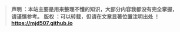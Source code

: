 </br>

</br>

> **声明 ：本站主要是用来整理不懂的知识，大部分内容我都没有完全掌握，请谨慎参考。**
> **版权 ：可以转载，但请在文章显著位置注明出处 ！ https://mjd507.github.io**
